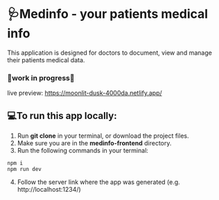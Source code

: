 # :stethoscope:Medinfo - your patients medical info
  This application is designed for doctors to document, view and manage their patients medical data.
  
### :construction:work in progress:construction:
live preview: https://moonlit-dusk-4000da.netlify.app/

## :computer:To run this app locally:
1. Run **git clone** in your terminal, or download the project files.
2. Make sure you are in the **medinfo-frontend** directory.
3. Run the following commands in your terminal:
```
npm i
npm run dev
```
4. Follow the server link where the app was generated (e.g. http://localhost:1234/)
